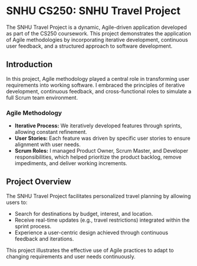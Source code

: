 # SNHU CS250: SNHU Travel Project

The SNHU Travel Project is a dynamic, Agile-driven application developed as part of the CS250 coursework. This project demonstrates the application of Agile methodologies by incorporating iterative development, continuous user feedback, and a structured approach to software development.

## Introduction
In this project, Agile methodology played a central role in transforming user requirements into working software. I embraced the principles of iterative development, continuous feedback, and cross-functional roles to simulate a full Scrum team environment.

### Agile Methodology
- **Iterative Process:** We iteratively developed features through sprints, allowing constant refinement.
- **User Stories:** Each feature was driven by specific user stories to ensure alignment with user needs.
- **Scrum Roles:** I managed Product Owner, Scrum Master, and Developer responsibilities, which helped prioritize the product backlog, remove impediments, and deliver working increments.

## Project Overview
The SNHU Travel Project facilitates personalized travel planning by allowing users to:
- Search for destinations by budget, interest, and location.
- Receive real-time updates (e.g., travel restrictions) integrated within the sprint process.
- Experience a user-centric design achieved through continuous feedback and iterations.

This project illustrates the effective use of Agile practices to adapt to changing requirements and user needs continuously.




